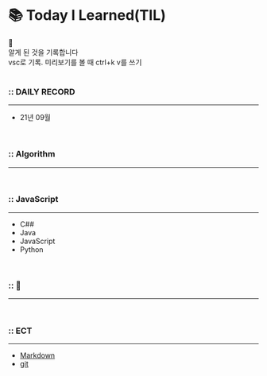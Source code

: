 # 📚 Today I Learned(TIL)

📝 <br>
알게 된 것을 기록합니다 <br>
vsc로 기록. 미리보기를 볼 때 ctrl+k v를 쓰기 <br> <br>

### :: DAILY RECORD
---
- 21년 09월

<br>

### :: Algorithm
---

<br> 

### :: JavaScript
---
- C##
- Java
- JavaScript
- Python

<br>

### :: 📖
---


<br>

### :: ECT
---
- [Markdown](https://github.com/Sunny713/TIL/blob/main/Markdown.md)
- [git](https://github.com/Sunny713/TIL/blob/main/git.md)